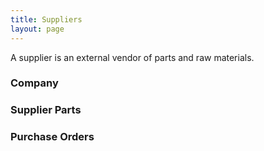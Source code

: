 ```yaml
---
title: Suppliers
layout: page
---
```


A supplier is an external vendor of parts and raw materials.

### Company

### Supplier Parts

### Purchase Orders

